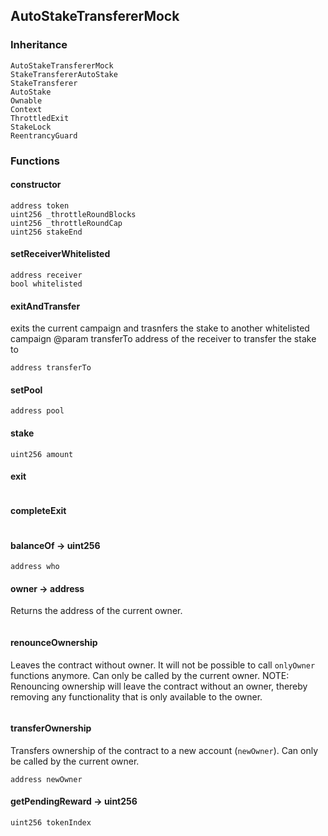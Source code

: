 ## AutoStakeTransfererMock





### Inheritance

```
AutoStakeTransfererMock
StakeTransfererAutoStake
StakeTransferer
AutoStake
Ownable
Context
ThrottledExit
StakeLock
ReentrancyGuard
```


### Functions

#### constructor





```Solidity
address token 
uint256 _throttleRoundBlocks 
uint256 _throttleRoundCap 
uint256 stakeEnd 
```
#### setReceiverWhitelisted





```Solidity
address receiver 
bool whitelisted 
```
#### exitAndTransfer



exits the current campaign and trasnfers the stake to another whitelisted campaign
		@param transferTo address of the receiver to transfer the stake to

```Solidity
address transferTo 
```
#### setPool





```Solidity
address pool 
```
#### stake





```Solidity
uint256 amount 
```
#### exit





```Solidity
```
#### completeExit





```Solidity
```
#### balanceOf → uint256





```Solidity
address who 
```
#### owner → address



Returns the address of the current owner.

```Solidity
```
#### renounceOwnership



Leaves the contract without owner. It will not be possible to call
`onlyOwner` functions anymore. Can only be called by the current owner.
NOTE: Renouncing ownership will leave the contract without an owner,
thereby removing any functionality that is only available to the owner.

```Solidity
```
#### transferOwnership



Transfers ownership of the contract to a new account (`newOwner`).
Can only be called by the current owner.

```Solidity
address newOwner 
```
#### getPendingReward → uint256





```Solidity
uint256 tokenIndex 
```


